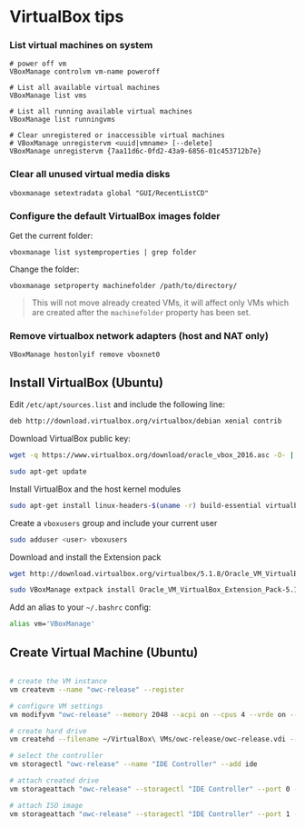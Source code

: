 # VirtualBox tips

### List virtual machines on system

```
# power off vm
VBoxManage controlvm vm-name poweroff

# List all available virtual machines
VBoxManage list vms

# List all running available virtual machines
VBoxManage list runningvms

# Clear unregistered or inaccessible virtual machines
# VBoxManage unregistervm <uuid|vmname> [--delete]
VBoxManage unregistervm {7aa11d6c-0fd2-43a9-6856-01c453712b7e}
```

### Clear all unused virtual media disks
```
vboxmanage setextradata global "GUI/RecentListCD"
```

### Configure the default VirtualBox images folder

Get the current folder: 

```
vboxmanage list systemproperties | grep folder
```

Change the folder: 

```
vboxmanage setproperty machinefolder /path/to/directory/
```
> This will not move already created VMs, it will affect only VMs which are created after the `machinefolder` property has been set.

### Remove virtualbox network adapters (host and NAT only)

```
VBoxManage hostonlyif remove vboxnet0
```

## Install VirtualBox (Ubuntu)

Edit ```/etc/apt/sources.list``` and include the following line:

```bash
deb http://download.virtualbox.org/virtualbox/debian xenial contrib
```

Download VirtualBox public key:

```bash
wget -q https://www.virtualbox.org/download/oracle_vbox_2016.asc -O- | sudo apt-key add -
```

```bash
sudo apt-get update
```

Install VirtualBox and the host kernel modules 

```bash
sudo apt-get install linux-headers-$(uname -r) build-essential virtualbox-5.1 dkms
```

Create a ```vboxusers``` group and include your current user <user>

```bash
sudo adduser <user> vboxusers
```

Download and install the Extension pack

```bash
wget http://download.virtualbox.org/virtualbox/5.1.8/Oracle_VM_VirtualBox_Extension_Pack-5.1.8-111374.vbox-extpack
```

```bash
sudo VBoxManage extpack install Oracle_VM_VirtualBox_Extension_Pack-5.1.8-111374.vbox-extpack
```

Add an alias to your ```~/.bashrc``` config:

```bash
alias vm='VBoxManage'
```

## Create Virtual Machine (Ubuntu)


```bash

# create the VM instance
vm createvm --name "owc-release" --register

# configure VM settings
vm modifyvm "owc-release" --memory 2048 --acpi on --cpus 4 --vrde on --boot1 dvd --nic1 bridged --bridgeadapter1 eno1 --cableconnected1 on

# create hard drive
vm createhd --filename ~/VirtualBox\ VMs/owc-release/owc-release.vdi --size 20000

# select the controller
vm storagectl "owc-release" --name "IDE Controller" --add ide

# attach created drive
vm storageattach "owc-release" --storagectl "IDE Controller" --port 0 --device 0 --type hdd --medium ~/VirtualBox\ VMs/owc-release/owc-release.vdi

# attach ISO image
vm storageattach "owc-release" --storagectl "IDE Controller" --port 1 --device 0 --type dvddrive --medium ~/ubuntu-16.04.1-server-amd64.iso

```
